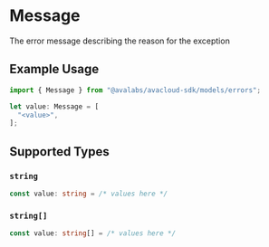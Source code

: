# Message

The error message describing the reason for the exception

## Example Usage

```typescript
import { Message } from "@avalabs/avacloud-sdk/models/errors";

let value: Message = [
  "<value>",
];
```

## Supported Types

### `string`

```typescript
const value: string = /* values here */
```

### `string[]`

```typescript
const value: string[] = /* values here */
```

